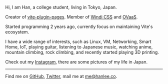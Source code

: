<AboutMe />

Hi, I am Han, a college student, living in Tokyo, Japan.

Creator of [vite-plugin-pages](https://github.com/hannoeru/vite-plugin-pages).
Member of [Windi CSS](https://windicss.org/) and [OVaaS](https://github.com/OVaaS).

Started programming 2 years ago, currently focus on maintaining Vite's ecosystem.

I have a wide range of interests, such as Linux, VM, Networking, Smart Home, IoT, playing guitar, listening to Japanese music, watching anime, mountain climbing, rock climbing, and recently started playing 3D printing.

Check out my [Instagram](https://www.instagram.com/hanlee_noeru/), there are some pictures of my life in Japan.

***

Find me on [GitHub](https://github.com/hannoeru), [Twitter](https://www.twitter.com/hannoeru), mail me at [me@hanlee.co](mailto:me@hanlee.co).
